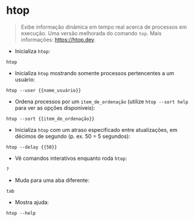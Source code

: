 # htop

> Exibe informação dinâmica em tempo real acerca de processos em execução. Uma versão melhorada do comando `top`.
> Mais informações: <https://htop.dev>.

- Inicializa `htop`:

`htop`

- Inicializa `htop` mostrando somente processos pertencentes a um usuário:

`htop --user {{nome_usuário}}`

- Ordena processos por um `item_de_ordenação` (utilize `htop --sort help` para ver as opções disponíveis):

`htop --sort {{item_de_ordenação}}`

- Inicializa `htop` com um atraso especificado entre atualizações, em décimos de segundo (p. ex. 50 = 5 segundos):

`htop --delay {{50}}`

- Vê comandos interativos enquanto roda `htop`:

`?`

- Muda para uma aba diferente:

`tab`

- Mostra ajuda:

`htop --help`
